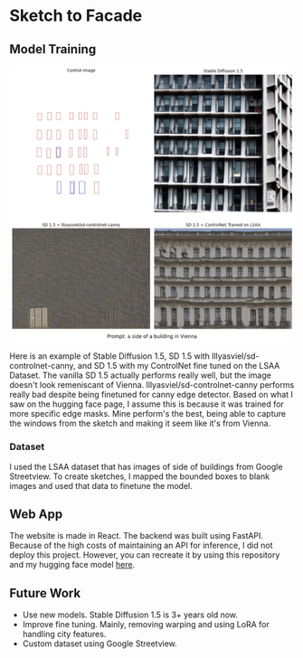 # Sketch to Facade

## Model Training
![alt text](image-1.png)

Here is an example of Stable Diffusion 1.5, SD 1.5 with lllyasviel/sd-controlnet-canny, and SD 1.5 with my ControlNet fine tuned on the LSAA Dataset. The vanilla SD 1.5 actually performs really well, but the image doesn't look remeniscant of Vienna. lllyasviel/sd-controlnet-canny performs really bad despite being finetuned for canny edge detector. Based on what I saw on the hugging face page, I assume this is because it was trained for more specific edge masks. Mine perform's the best, being able to capture the windows from the sketch and making it seem like it's from Vienna.

### Dataset
I used the LSAA dataset that has images of side of buildings from Google Streetview. To create sketches, I mapped the bounded boxes to blank images and used that data to finetune the model.

## Web App
The website is made in React. The backend was built using FastAPI. Because of the high costs of maintaining an API for inference, I did not deploy this project. However, you can recreate it by using this repository and my hugging face model [here](https://huggingface.co/plin11/sketch-to-facade/tree/main).

## Future Work
- Use new models. Stable Diffusion 1.5 is 3+ years old now.
- Improve fine tuning. Mainly, removing warping and using LoRA for handling city features.
- Custom dataset using Google Streetview.